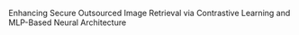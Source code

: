 Enhancing Secure Outsourced Image Retrieval via Contrastive Learning and MLP-Based Neural Architecture
